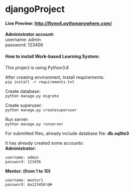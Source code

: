 # djangoProject

#### Live Preview: http://flynn4.pythonanywhere.com/

**Administrator account:**  
username: admin  
password: 123456

#### How to install Work-based Learning System:

This project is using Python3.8

After creating environment, Install requirements:   
`pip install -r requirements.txt`
  
Create database:  
`python manage.py migrate`

Create superuser:  
`python manage.py createsuperuser`

Run server:  
`python manage.py runserver`

For submitted files, already include database file: **db.sqlite3**  

It has already created some accounts:  
**Administrator:**  
```
username: admin  
password: 123456
```

**Mentor: (from 1 to 10)**  
```
username: mentor1 
password: Aa123456!@#
```
         
